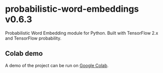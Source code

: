 # probabilistic-word-embeddings v0.6.3

Probabilistic Word Embedding module for Python. Built with TensorFlow 2.x and TensorFlow probability.

## Colab demo

A demo of the project can be run on [Google Colab](https://colab.research.google.com/drive/1dGqWn7SMqg-fGzVUGzXSOUmsX8m9k5k2).
